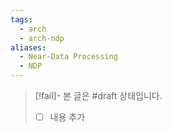 ```yaml
---
tags:
  - arch
  - arch-ndp
aliases:
  - Near-Data Processing
  - NDP
---
```

> [!fail]- 본 글은 #draft 상태입니다.
> - [ ] 내용 추가